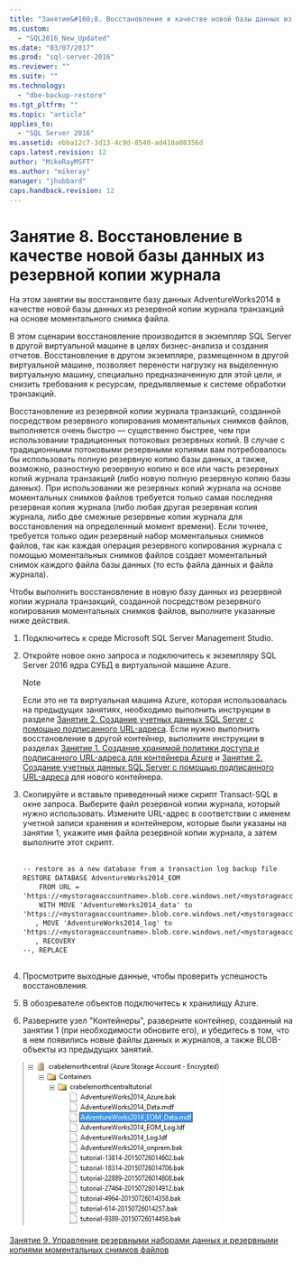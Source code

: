 ```yaml
---
title: "Занятие&#160;8. Восстановление в качестве новой базы данных из резервной копии журнала | Microsoft Docs"
ms.custom: 
  - "SQL2016_New_Updated"
ms.date: "03/07/2017"
ms.prod: "sql-server-2016"
ms.reviewer: ""
ms.suite: ""
ms.technology: 
  - "dbe-backup-restore"
ms.tgt_pltfrm: ""
ms.topic: "article"
applies_to: 
  - "SQL Server 2016"
ms.assetid: ebba12c7-3d13-4c9d-8540-ad410a08356d
caps.latest.revision: 12
author: "MikeRayMSFT"
ms.author: "mikeray"
manager: "jhubbard"
caps.handback.revision: 12
---
```

# Занятие&#160;8. Восстановление в качестве новой базы данных из резервной копии журнала
На этом занятии вы восстановите базу данных AdventureWorks2014 в качестве новой базы данных из резервной копии журнала транзакций на основе моментального снимка файла.  
  
В этом сценарии восстановление производится в экземпляр SQL Server в другой виртуальной машине в целях бизнес-анализа и создания отчетов. Восстановление в другом экземпляре, размещенном в другой виртуальной машине, позволяет перенести нагрузку на выделенную виртуальную машину, специально предназначенную для этой цели, и снизить требования к ресурсам, предъявляемые к системе обработки транзакций.  
  
Восстановление из резервной копии журнала транзакций, созданной посредством резервного копирования моментальных снимков файлов, выполняется очень быстро — существенно быстрее, чем при использовании традиционных потоковых резервных копий. В случае с традиционными потоковыми резервными копиями вам потребовалось бы использовать полную резервную копию базы данных, а также, возможно, разностную резервную копию и все или часть резервных копий журнала транзакций (либо новую полную резервную копию базы данных). При использовании же резервных копий журнала на основе моментальных снимков файлов требуется только самая последняя резервная копия журнала (либо любая другая резервная копия журнала, либо две смежные резервные копии журнала для восстановления на определенный момент времени). Если точнее, требуется только один резервный набор моментальных снимков файлов, так как каждая операция резервного копирования журнала с помощью моментальных снимков файлов создает моментальный снимок каждого файла базы данных (то есть файла данных и файла журнала).  
  
Чтобы выполнить восстановление в новую базу данных из резервной копии журнала транзакций, созданной посредством резервного копирования моментальных снимков файлов, выполните указанные ниже действия.  
  
1.  Подключитесь к среде Microsoft SQL Server Management Studio.  
  
2.  Откройте новое окно запроса и подключитесь к экземпляру SQL Server 2016 ядра СУБД в виртуальной машине Azure.  
  
    > [!NOTE]  
    > Если это не та виртуальная машина Azure, которая использовалась на предыдущих занятиях, необходимо выполнить инструкции в разделе [Занятие 2. Создание учетных данных SQL Server с помощью подписанного URL-адреса](../relational-databases/lesson-2-create-a-sql-server-credential-using-a-shared-access-signature.md). Если нужно выполнить восстановление в другой контейнер, выполните инструкции в разделах [Занятие 1. Создание хранимой политики доступа и подписанного URL-адреса для контейнера Azure](../relational-databases/lesson-1-create-stored-access-policy-and-shared-access-signature.md) и [Занятие 2. Создание учетных данных SQL Server с помощью подписанного URL-адреса](../relational-databases/lesson-2-create-a-sql-server-credential-using-a-shared-access-signature.md) для нового контейнера.  
  
3.  Скопируйте и вставьте приведенный ниже скрипт Transact-SQL в окне запроса. Выберите файл резервной копии журнала, который нужно использовать. Измените URL-адрес в соответствии с именем учетной записи хранения и контейнером, которые были указаны на занятии 1, укажите имя файла резервной копии журнала, а затем выполните этот скрипт.  
  
    ```  
  
    -- restore as a new database from a transaction log backup file  
    RESTORE DATABASE AdventureWorks2014_EOM   
        FROM URL = 'https://<mystorageaccountname>.blob.core.windows.net/<mystorageaccountcontainername>/<logbackupfile.bak'    
        WITH MOVE 'AdventureWorks2014_data' to 'https://<mystorageaccountname>.blob.core.windows.net/<mystorageaccountcontainername>/AdventureWorks2014_EOM_Data.mdf'  
       , MOVE 'AdventureWorks2014_log' to 'https://<mystorageaccountname>.blob.core.windows.net/<mystorageaccountcontainername>/AdventureWorks2014_EOM_Log.ldf'  
       , RECOVERY  
    --, REPLACE  
  
    ```  
  
4.  Просмотрите выходные данные, чтобы проверить успешность восстановления.  
  
5.  В обозревателе объектов подключитесь к хранилищу Azure.  
  
6.  Разверните узел "Контейнеры", разверните контейнер, созданный на занятии 1 (при необходимости обновите его), и убедитесь в том, что в нем появились новые файлы данных и журналов, а также BLOB-объекты из предыдущих занятий.  
  
    ![Azure container showing the data and log files for the new database](../relational-databases/media/e9705083-86bc-4309-a0bf-92c15f174c0a.JPG "Azure container showing the data and log files for the new database")  
  
[Занятие 9. Управление резервными наборами данных и резервными копиями моментальных снимков файлов](../relational-databases/lesson-9-manage-backup-sets-and-file-snapshot-backups.md)  
  
  
  
